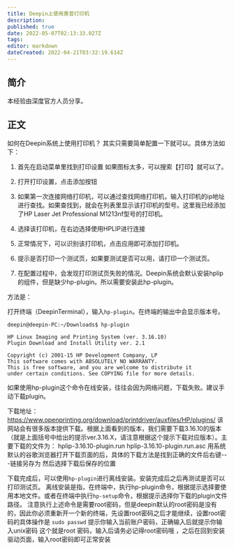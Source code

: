 ```yaml
---
title: Deepin上使用惠普打印机
description: 
published: true
date: 2022-05-07T02:13:33.027Z
tags: 
editor: markdown
dateCreated: 2022-04-21T03:32:19.614Z
---
```


## 简介
本经验由深度官方人员分享。

## 正文

如何在Deepin系统上使用打印机？
其实只需要简单配置一下就可以。具体方法如下：
1. 首先在启动菜单里找到打印设置
   如果图标太多，可以搜索【打印】就可以了。

2. 打开打印设置，点击添加按钮

3. 如果第一次连接网络打印机，可以通过查找网络打印机，输入打印机的ip地址进行查找。如果查找到，就会在列表里显示该打印机的型号。这里我已经添加了HP Laser Jet Professional M1213nf型号的打印机。

4. 选择该打印机，在右边选择使用HPLIP进行连接

5. 正常情况下，可以识别该打印机，点击应用即可添加打印机。

6. 提示是否打印一个测试页，如果要测试是否可以用，请打印一个测试页。

7. 在配置过程中，会发现打印测试页失败的情况。Deepin系统会默认安装hplip的组件，但是缺少hp-plugin。所以需要安装此hp-plugin。

方法是：

打开终端（DeepinTerminal），输入`hp-plugin`。在终端的输出中会显示版本号。

```
deepin@deepin-PC:~/Downloads$ hp-plugin 

HP Linux Imaging and Printing System (ver. 3.16.10)
Plugin Download and Install Utility ver. 2.1

Copyright (c) 2001-15 HP Development Company, LP
This software comes with ABSOLUTELY NO WARRANTY.
This is free software, and you are welcome to distribute it
under certain conditions. See COPYING file for more details.
```

如果使用hp-plugin这个命令在线安装，往往会因为网络问题，下载失败。建议手动下载plugin。

下载地址：
https://www.openprinting.org/download/printdriver/auxfiles/HP/plugins/
该网站会有很多版本提供下载。根据上面看到的版本，我们需要下载3.16.10的版本（就是上面括号中给出的提示ver.3.16.X，请注意根据这个提示下载对应版本）。主要下载的文件为：
hplip-3.16.10-plugin.run
hplip-3.16.10-plugin.run.asc
用系统默认的谷歌浏览器打开下载页面的后，具体的下载方法是找到正确的文件后右键---链接另存为  然后选择下载后保存的位置

下载完成后，可以使用`hp-plugin`进行离线安装。安装完成后之后再测试是否可以打印测试页。
离线安装是指，在终端中，执行hp-plugin命令，根据提示选择要使用本地文件。或者在终端中执行`hp-setup`命令，根据提示选择你下载的plugin文件路径。
注意执行上述命令是需要root密码，但是deepin默认的root密码是没有的，因此你必须重新开一个新的终端，先设置root密码之后才能继续，设置root密码的具体操作是 `sudo passwd` 提示你输入当前账户密码，正确输入后就提示你输入unix密码 这个就是root 密码，输入后请务必记得root密码哦 ，之后在回到安装驱动页面，输入root密码即可正常安装